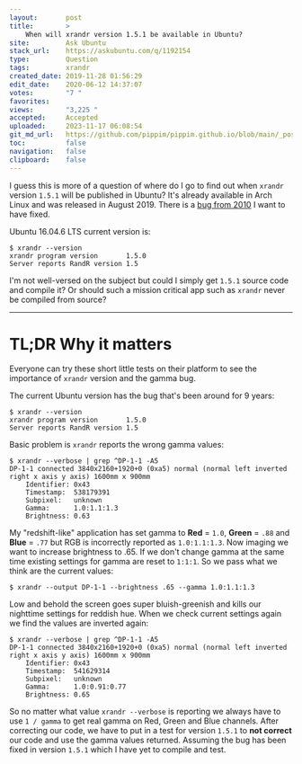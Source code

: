 ```yaml
---
layout:       post
title:        >
    When will xrandr version 1.5.1 be available in Ubuntu?
site:         Ask Ubuntu
stack_url:    https://askubuntu.com/q/1192154
type:         Question
tags:         xrandr
created_date: 2019-11-28 01:56:29
edit_date:    2020-06-12 14:37:07
votes:        "7 "
favorites:    
views:        "3,225 "
accepted:     Accepted
uploaded:     2023-11-17 06:08:54
git_md_url:   https://github.com/pippim/pippim.github.io/blob/main/_posts/2019/2019-11-28-When-will-xrandr-version-1.5.1-be-available-in-Ubuntu_.md
toc:          false
navigation:   false
clipboard:    false
---
```


I guess this is more of a question of where do I go to find out when `xrandr` version `1.5.1` will be published in Ubuntu? It's already available in Arch Linux and was released in August 2019. There is a [bug from 2010][1] I want to have fixed.

Ubuntu 16.04.6 LTS current version is:

``` 
$ xrandr --version
xrandr program version       1.5.0
Server reports RandR version 1.5
```

I'm not well-versed on the subject but could I simply get `1.5.1` source code and compile it? Or should such a mission critical app such as `xrandr` never be compiled from source?


----------


# TL;DR Why it matters

Everyone can try these short little tests on their platform to see the importance of `xrandr` version and the gamma bug.

The current Ubuntu version has the bug that's been around for 9 years:

``` 
$ xrandr --version
xrandr program version       1.5.0
Server reports RandR version 1.5
```

Basic problem is `xrandr` reports the wrong gamma values:

``` 
$ xrandr --verbose | grep ^DP-1-1 -A5
DP-1-1 connected 3840x2160+1920+0 (0xa5) normal (normal left inverted right x axis y axis) 1600mm x 900mm
    Identifier: 0x43
    Timestamp:  538179391
    Subpixel:   unknown
    Gamma:      1.0:1.1:1.3
    Brightness: 0.63
```

My "redshift-like" application has set gamma to **Red** = `1.0`, **Green** = `.88` and **Blue** = `.77` but RGB is incorrectly reported as `1.0:1.1:1.3`. Now imaging we want to increase brightness to .65. If we don't change gamma at the same time existing settings for gamma are reset to `1:1:1`. So we pass what we think are the current values:

``` 
$ xrandr --output DP-1-1 --brightness .65 --gamma 1.0:1.1:1.3
```

Low and behold the screen goes super bluish-greenish and kills our nighttime settings for reddish hue. When we check current settings again we find the values are inverted again:

``` 
$ xrandr --verbose | grep ^DP-1-1 -A5
DP-1-1 connected 3840x2160+1920+0 (0xa5) normal (normal left inverted right x axis y axis) 1600mm x 900mm
    Identifier: 0x43
    Timestamp:  541629314
    Subpixel:   unknown
    Gamma:      1.0:0.91:0.77
    Brightness: 0.65
```

So no matter what value `xrandr --verbose` is reporting we always have to use `1 / gamma` to get real gamma on Red, Green and Blue channels. After correcting our code, we have to put in a test for version `1.5.1` to **not correct** our code and use the gamma values returned. Assuming the bug has been fixed in version `1.5.1` which I have yet to compile and test.

  [1]: https://bugs.freedesktop.org/show_bug.cgi?id=31517
